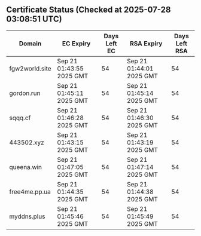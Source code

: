 ## Certificate Status (Checked at 2025-07-28 03:08:51 UTC)
| Domain | EC Expiry | Days Left EC | RSA Expiry | Days Left RSA |
|--------|-----------|-------------|------------|--------------|
| fgw2world.site | Sep 21 01:43:55 2025 GMT | 54 | Sep 21 01:44:01 2025 GMT | 54 |
| gordon.run | Sep 21 01:45:11 2025 GMT | 54 | Sep 21 01:45:14 2025 GMT | 54 |
| sqqq.cf | Sep 21 01:46:28 2025 GMT | 54 | Sep 21 01:46:30 2025 GMT | 54 |
| 443502.xyz | Sep 21 01:43:15 2025 GMT | 54 | Sep 21 01:43:19 2025 GMT | 54 |
| queena.win | Sep 21 01:47:05 2025 GMT | 54 | Sep 21 01:47:14 2025 GMT | 54 |
| free4me.pp.ua | Sep 21 01:44:35 2025 GMT | 54 | Sep 21 01:44:38 2025 GMT | 54 |
| myddns.plus | Sep 21 01:45:46 2025 GMT | 54 | Sep 21 01:45:49 2025 GMT | 54 |
